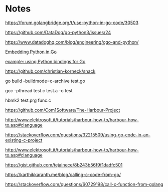 # Notes

https://forum.golangbridge.org/t/use-python-in-go-code/30503

https://github.com/DataDog/go-python3/issues/24

https://www.datadoghq.com/blog/engineering/cgo-and-python/

[Embedding Python in Go](https://poweruser.blog/embedding-python-in-go-338c0399f3d5)

[example: using Python bindings for Go](https://github.com/christian-korneck/python-go/tree/master/py-bindings/outliers)

https://github.com/christian-korneck/snack


 go build -buildmode=c-archive test.go

 gcc -pthread test.c test.a -o test

 hbmk2 test.prg func.c

https://github.com/Com1Software/The-Harbour-Project

http://www.elektrosoft.it/tutorials/harbour-how-to/harbour-how-to.asp#clanguage

https://stackoverflow.com/questions/32215509/using-go-code-in-an-existing-c-project

http://www.elektrosoft.it/tutorials/harbour-how-to/harbour-how-to.asp#clanguage

https://gist.github.com/tejainece/8b243b56f9f1dadfc501

https://karthikkaranth.me/blog/calling-c-code-from-go/

https://stackoverflow.com/questions/60729198/call-c-function-from-golang


